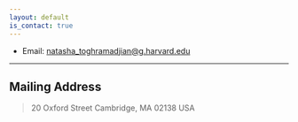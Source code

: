 ```yaml
---
layout: default
is_contact: true
---
```


* Email: [natasha_toghramadjian@g.harvard.edu](mailto:natasha_toghramadjian@g.harvard.edu)

---

## Mailing Address

> 20 Oxford Street
> Cambridge, MA 02138
> USA
